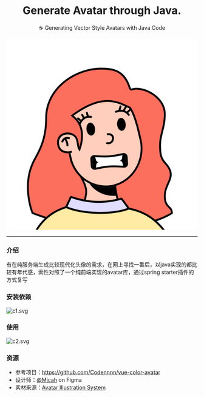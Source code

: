 <div align="center">
  <h1>Generate Avatar through Java.</h1>
  <p>☕ Generating Vector Style Avatars with Java Code</p>

</div>
<div align="center">

![a3.svg](img%2Fa3.svg)

</div>

----
### 介绍
有在纯服务端生成比较现代化头像的需求，在网上寻找一番后，以java实现的都比较有年代感，索性对照了一个纯前端实现的avatar库，通过spring starter插件的方式复写

### 安装依赖

![c1.svg](img%2Fc1.svg)

### 使用

![c2.svg](img%2Fc2.svg)

### 资源
- 参考项目：https://github.com/Codennnn/vue-color-avatar
- 设计师：[@Micah](https://www.figma.com/@Micah) on Figma
- 素材来源：[Avatar Illustration System](https://www.figma.com/community/file/829741575478342595)






